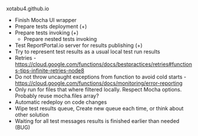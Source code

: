 xotabu4.github.io


- Finish Mocha UI wrapper
- Prepare tests deployment (+)
- Prepare tests invoking (+)
    - Prepare nested tests invoking
- Test ReportPortal.io server for results publishing (+)
- Try to represent test results as a usual local test run results
- Retries - https://cloud.google.com/functions/docs/bestpractices/retries#functions-tips-infinite-retries-node8
- Do not throw uncaught exceptions from function to avoid cold starts - https://cloud.google.com/functions/docs/monitoring/error-reporting
- Only run for files that where filtered locally. Respect Mocha options. Probably reuse mocha.files array?
- Automatic redeploy on code changes
- Wipe test results queue, Create new queue each time, or think about other solution
- Waiting for all test messages results is finished earlier than needed (BUG)